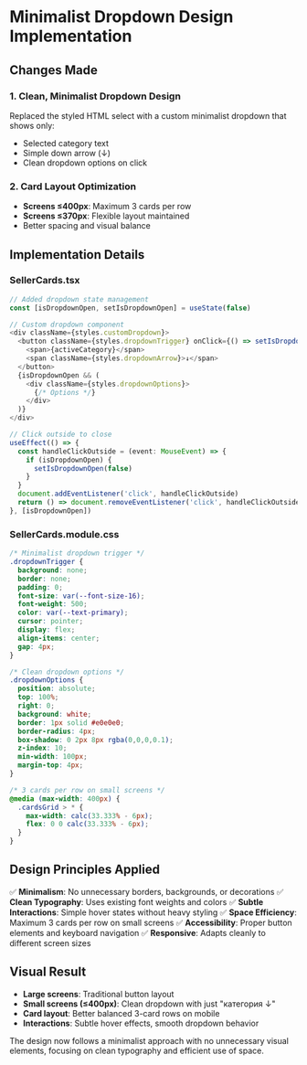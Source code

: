 # Minimalist Dropdown Design Implementation

## Changes Made

### 1. Clean, Minimalist Dropdown Design
Replaced the styled HTML select with a custom minimalist dropdown that shows only:
- Selected category text
- Simple down arrow (↓)
- Clean dropdown options on click

### 2. Card Layout Optimization
- **Screens ≤400px**: Maximum 3 cards per row
- **Screens ≤370px**: Flexible layout maintained
- Better spacing and visual balance

## Implementation Details

### SellerCards.tsx
```typescript
// Added dropdown state management
const [isDropdownOpen, setIsDropdownOpen] = useState(false)

// Custom dropdown component
<div className={styles.customDropdown}>
  <button className={styles.dropdownTrigger} onClick={() => setIsDropdownOpen(!isDropdownOpen)}>
    <span>{activeCategory}</span>
    <span className={styles.dropdownArrow}>↓</span>
  </button>
  {isDropdownOpen && (
    <div className={styles.dropdownOptions}>
      {/* Options */}
    </div>
  )}
</div>

// Click outside to close
useEffect(() => {
  const handleClickOutside = (event: MouseEvent) => {
    if (isDropdownOpen) {
      setIsDropdownOpen(false)
    }
  }
  document.addEventListener('click', handleClickOutside)
  return () => document.removeEventListener('click', handleClickOutside)
}, [isDropdownOpen])
```

### SellerCards.module.css
```css
/* Minimalist dropdown trigger */
.dropdownTrigger {
  background: none;
  border: none;
  padding: 0;
  font-size: var(--font-size-16);
  font-weight: 500;
  color: var(--text-primary);
  cursor: pointer;
  display: flex;
  align-items: center;
  gap: 4px;
}

/* Clean dropdown options */
.dropdownOptions {
  position: absolute;
  top: 100%;
  right: 0;
  background: white;
  border: 1px solid #e0e0e0;
  border-radius: 4px;
  box-shadow: 0 2px 8px rgba(0,0,0,0.1);
  z-index: 10;
  min-width: 100px;
  margin-top: 4px;
}

/* 3 cards per row on small screens */
@media (max-width: 400px) {
  .cardsGrid > * {
    max-width: calc(33.333% - 6px);
    flex: 0 0 calc(33.333% - 6px);
  }
}
```

## Design Principles Applied

✅ **Minimalism**: No unnecessary borders, backgrounds, or decorations
✅ **Clean Typography**: Uses existing font weights and colors
✅ **Subtle Interactions**: Simple hover states without heavy styling
✅ **Space Efficiency**: Maximum 3 cards per row on small screens
✅ **Accessibility**: Proper button elements and keyboard navigation
✅ **Responsive**: Adapts cleanly to different screen sizes

## Visual Result
- **Large screens**: Traditional button layout
- **Small screens (≤400px)**: Clean dropdown with just "категория ↓"
- **Card layout**: Better balanced 3-card rows on mobile
- **Interactions**: Subtle hover effects, smooth dropdown behavior

The design now follows a minimalist approach with no unnecessary visual elements, focusing on clean typography and efficient use of space.
